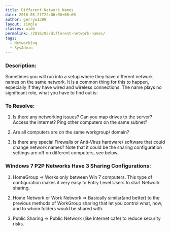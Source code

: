 ```yaml
---
title: Different Network Names
date: 2016-05-21T22:06:00+00:00
author: gerryw1389
layout: single
classes: wide
permalink: /2016/05/different-network-names/
tags:
  - Networking
  - SysAdmin
---
```

<!--more-->

### Description:

Sometimes you will run into a setup where they have different network names on the same network. It is a common thing for this to happen, especially if they have wired and wireless connections. The name plays no significant role, what you have to find out is:

### To Resolve:

1. Is there any networking issues? Can you map drives to the server? Access the internet? Ping other computers on the same subnet?

2. Are all computers are on the same workgroup/ domain?

3. Is there any special Firewalls or Anti-Virus hardware/ software that could change network names? Note that it could be the sharing configuration settings are off on different computers, see below.

### Windows 7 P2P Networks Have 3 Sharing Configurations:

1. HomeGroup => Works only between Win 7 computers. This type of configuration makes it very easy to Entry Level Users to start Network sharing.

2. Home Network or Work Network => Basically similar(and better) to the previous methods of WorkGroup sharing that let you control what, how, and to whom folders would be shared with.

3. Public Sharing => Public Network (like Internet cafe) to reduce security risks.